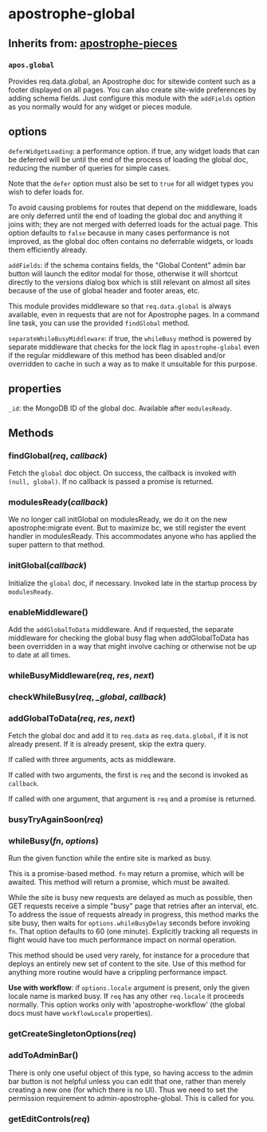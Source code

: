 # apostrophe-global
## Inherits from: [apostrophe-pieces](../apostrophe-pieces/README.md)
### `apos.global`
Provides req.data.global, an Apostrophe doc
for sitewide content such as a footer displayed on all pages. You
can also create site-wide preferences by adding schema fields. Just
configure this module with the `addFields` option as you normally would
for any widget or pieces module.

## options

`deferWidgetLoading`: a performance option. if true, any widget loads that can be deferred
will be until the end of the process of loading the global doc, reducing the number of queries
for simple cases.

Note that the `defer` option must also be set to `true` for all widget types
you wish to defer loads for.

To avoid causing problems for routes that depend on the middleware, loads are
only deferred until the end of loading the global doc and anything it
joins with; they are not merged with deferred loads for the actual page.
This option defaults to `false` because in many cases performance is
not improved, as the global doc often contains no deferrable widgets,
or loads them efficiently already.

`addFields`: if the schema contains fields, the "Global Content" admin bar button will
launch the editor modal for those, otherwise it will shortcut directly to the versions dialog box
which is still relevant on almost all sites because of the use of global header
and footer areas, etc.

This module provides middleware so that `req.data.global` is always available,
even in requests that are not for Apostrophe pages. In a command line task, you can use
the provided `findGlobal` method.

`separateWhileBusyMiddleware`: if true, the `whileBusy` method is powered
by separate middleware that checks for the lock flag in `apostrophe-global`
even if the regular middleware of this method has been disabled and/or
overridden to cache in such a way as to make it unsuitable for
this purpose.

## properties

`_id`: the MongoDB ID of the global doc. Available after `modulesReady`.


## Methods
### findGlobal(*req*, *callback*)
Fetch the `global` doc object. On success, the callback is invoked
with `(null, global)`. If no callback is passed a promise is returned.
### modulesReady(*callback*)
We no longer call initGlobal on modulesReady, we do it on the new
apostrophe:migrate event. But to maximize bc, we still register the event
handler in modulesReady. This accommodates anyone who has applied
the super pattern to that method.
### initGlobal(*callback*)
Initialize the `global` doc, if necessary. Invoked late in the
startup process by `modulesReady`.
### enableMiddleware()
Add the `addGlobalToData` middleware. And if requested,
the separate middleware for checking the global busy flag
when addGlobalToData has been overridden in a way that might
involve caching or otherwise not be up to date at all times.
### whileBusyMiddleware(*req*, *res*, *next*)

### checkWhileBusy(*req*, *_global*, *callback*)

### addGlobalToData(*req*, *res*, *next*)
Fetch the global doc and add it to `req.data` as `req.data.global`, if it
is not already present. If it is already present, skip the
extra query.

If called with three arguments, acts as middleware.

If called with two arguments, the first is `req` and the second is
invoked as `callback`.

If called with one argument, that argument is `req` and a promise
is returned.
### busyTryAgainSoon(*req*)

### whileBusy(*fn*, *options*)
Run the given function while the entire site is marked as busy.

This is a promise-based method. `fn` may return a promise, which will
be awaited. This method will return a promise, which must be awaited.

While the site is busy new requests are delayed as much as possible,
then GET requests receive a simple "busy" page that retries
after an interval, etc. To address the issue of requests already
in progress, this method marks the site busy, then waits for
`options.whileBusyDelay` seconds before invoking `fn`.
That option defaults to 60 (one minute). Explicitly tracking
all requests in flight would have too much performance impact
on normal operation.

This method should be used very rarely, for instance for a procedure
that deploys an entirely new set of content to the site. Use of
this method for anything more routine would have a crippling
performance impact.

**Use with workflow**: if `options.locale` argument is present, only
the given locale name is marked busy. If `req` has any other
`req.locale` it proceeds normally. This option works only with
'apostrophe-workflow' (the global docs must have `workflowLocale`
properties).
### getCreateSingletonOptions(*req*)

### addToAdminBar()
There is only one useful object of this type, so having access to the admin
bar button is not helpful unless you can edit that one, rather than
merely creating a new one (for which there is no UI). Thus we need
to set the permission requirement to admin-apostrophe-global.
This is called for you.
### getEditControls(*req*)

